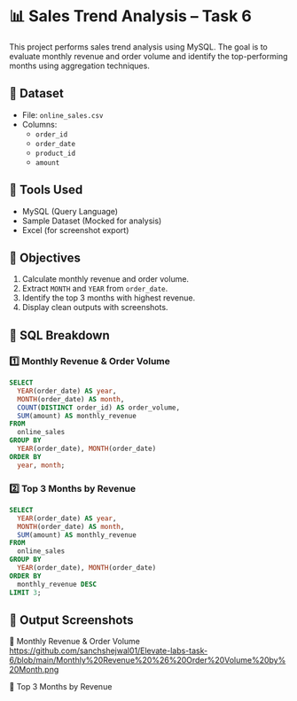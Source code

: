# 📊 Sales Trend Analysis – Task 6

This project performs sales trend analysis using MySQL. The goal is to evaluate monthly revenue and order volume and identify the top-performing months using aggregation techniques.

## 📁 Dataset

- File: `online_sales.csv`
- Columns:
  - `order_id`
  - `order_date`
  - `product_id`
  - `amount`

## 🔧 Tools Used

- MySQL (Query Language)
- Sample Dataset (Mocked for analysis)
- Excel (for screenshot export)

## 📌 Objectives

1. Calculate monthly revenue and order volume.
2. Extract `MONTH` and `YEAR` from `order_date`.
3. Identify the top 3 months with highest revenue.
4. Display clean outputs with screenshots.

## 🧠 SQL Breakdown

### 1️⃣ Monthly Revenue & Order Volume
```sql
SELECT 
  YEAR(order_date) AS year,
  MONTH(order_date) AS month,
  COUNT(DISTINCT order_id) AS order_volume,
  SUM(amount) AS monthly_revenue
FROM 
  online_sales
GROUP BY 
  YEAR(order_date), MONTH(order_date)
ORDER BY 
  year, month;
```

### 2️⃣ Top 3 Months by Revenue
```sql
SELECT 
  YEAR(order_date) AS year,
  MONTH(order_date) AS month,
  SUM(amount) AS monthly_revenue
FROM 
  online_sales
GROUP BY 
  YEAR(order_date), MONTH(order_date)
ORDER BY 
  monthly_revenue DESC
LIMIT 3;
```

## 📸 Output Screenshots

🔹 Monthly Revenue & Order Volume  
https://github.com/sanchshejwal01/Elevate-labs-task-6/blob/main/Monthly%20Revenue%20%26%20Order%20Volume%20by%20Month.png

 

🔹 Top 3 Months by Revenue  

 
